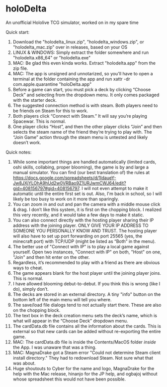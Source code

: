 # holoDelta
An unofficial Hololive TCG simulator, worked on in my spare time

Quick start:
1. Download the "holodelta_linux.zip", "holodelta_windows.zip", or "holodelta_mac.zip" over in releases, based on your OS
2. LINUX & WINDOWS: Simply extract the folder somewhere and run "holodelta.x86_64" or "holodelta.exe"
3. MAC: Be glad this even kinda works. Extract "holodelta.app" from the zip file.
4. MAC: The app is unsigned and unnotarized, so you'll have to open a terminal at the folder containing the app and run xattr -dr com.apple.quarantine "holoDelta.app"
5. Before a game can start, you must pick a deck by clicking “Choose Deck” and selecting from the dropdown menu. It only comes packaged with the starter deck.
6. The suggested connection method is with steam. Both players need to be friends on Steam for this to work.
7. Both players click “Connect with Steam.” It will say you’re playing Spacewar. This is normal.
8. One player clicks “Host”, and then the other player clicks “Join” and then selects the steam name of the friend they’re trying to play with. The “Join Game” action through the steam menu is untested and likely doesn’t work.

Quick notes:

1. While some important things are handled automatically (limited cards, oshi skills, collabing, proper blooming), the game is by and large a manual simulator. You can find (our best translation of) the rules at https://docs.google.com/spreadsheets/d/1IdaueY-Jw8JXjYLOhA9hUd2w0VRBao9Z1URJwmCWJ64/edit?gid=408156797#gid=408156797. I will not even attempt to make it automatic until the entire first set is out. Also, I'm back in school, so I will likely be too busy to work on it more than sparingly.
2. You can zoom in and out and pan the camera with a middle mouse click & drag. I don’t like this system, it is first on the chopping block. I realized this very recently, and it would take a few days to make it static.
3. You can also connect directly with the hosting player sharing their IP address with the joining player. ONLY GIVE YOUR IP ADDRESS TO SOMEONE YOU PERSONALLY KNOW AND TRUST. The hosting player will also have to set up port forwarding on port 25565 (yes, the minecraft port) with TCP/UDP (might be listed as “Both” in the menu).
4. The better use of "Connect with IP" is to play a local game against yourself. Open two instances, "Connect with IP" on both, "Host" on one, "Join" and then hit enter on the other.
5. Regardless, it’s recommended to play with a friend as there are obvious ways to cheat.
6. The game appears blank for the host player until the joining player joins. This is normal.
7. I have allowed blooming debut-to-debut. If you think this is wrong (like I do), simply don’t.
8. The decks are stored in an external directory. A tiny "info" button on the bottom left of the main menu will tell you where.
9. The save/load file dialogs tend to not actually start there. These are also on the chopping block.
10. The text box in the deck creation menu sets the deck’s name, which is what will appear in the “Choose Deck” dropdown menu.
11. The cardData.db file contains all the information about the cards. This is external so that new cards can be added without re-exporting the entire game.
12. MAC: The cardData.db file is inside the Contents/MacOS folder _inside_ the App. I was unaware that was a thing.
13. MAC: MagnaDrake got a Steam error "Could not determine Steam client install directory." They had to redownload Steam. Not sure what that was about.
14. Huge shoutouts to Cyber for the name and logo, MagnaDrake for the help with the Mac release, hinanjo for the JP help, and ogbajoj without whose spreadsheet this would not have been possible.
